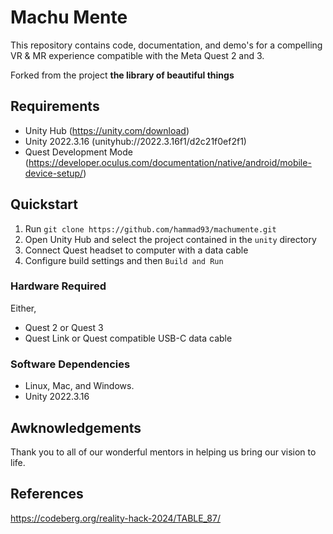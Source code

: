 # Machu Mente
This repository contains code, documentation, and demo's for a compelling VR & MR experience compatible with the Meta Quest 2 and 3.

Forked from the project __the library of beautiful things__

## Requirements

- Unity Hub (https://unity.com/download)
- Unity 2022.3.16 (unityhub://2022.3.16f1/d2c21f0ef2f1)
- Quest Development Mode (https://developer.oculus.com/documentation/native/android/mobile-device-setup/)

## Quickstart

1. Run `git clone https://github.com/hammad93/machumente.git`
2. Open Unity Hub and select the project contained in the `unity` directory
3. Connect Quest headset to computer with a data cable
4. Configure build settings and then `Build and Run`

### Hardware Required

Either,

- Quest 2 or Quest 3
- Quest Link or Quest compatible USB-C data cable

### Software Dependencies

- Linux, Mac, and Windows.
- Unity 2022.3.16

## Awknowledgements
Thank you to all of our wonderful mentors in helping us bring our vision to life.

## References
https://codeberg.org/reality-hack-2024/TABLE_87/
